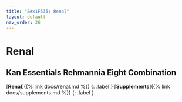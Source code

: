 ```yaml
---
title: "&#x1F535; Renal"
layout: default
nav_order: 36
---
```


# Renal


## Kan Essentials Rehmannia Eight Combination

[**Renal**]({% link docs/renal.md %})
{: .label }
[**Supplements**]({% link docs/supplements.md %})
{: .label }

<!-- Updated 2024-10-19 19:30:19.856427Z -->
